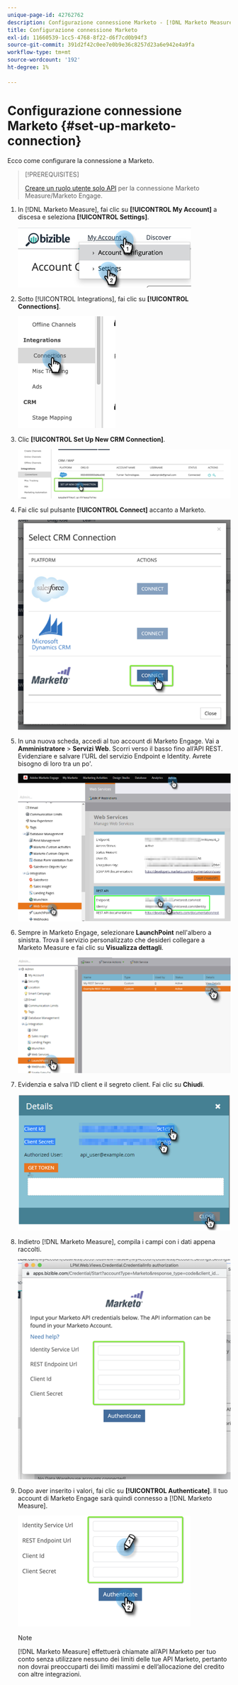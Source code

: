 ```yaml
---
unique-page-id: 42762762
description: Configurazione connessione Marketo - [!DNL Marketo Measure] - Documentazione del prodotto
title: Configurazione connessione Marketo
exl-id: 11660539-1cc5-4768-8f22-d6f7cd0b94f3
source-git-commit: 391d2f42c0ee7e0b9e36c8257d23a6e942e4a9fa
workflow-type: tm+mt
source-wordcount: '192'
ht-degree: 1%

---
```


# Configurazione connessione Marketo {#set-up-marketo-connection}

Ecco come configurare la connessione a Marketo.

>[!PREREQUISITES]
>
>[Creare un ruolo utente solo API](https://experienceleague.adobe.com/docs/marketo/using/product-docs/administration/users-and-roles/create-an-api-only-user.html) per la connessione Marketo Measure/Marketo Engage.

1. In [!DNL Marketo Measure], fai clic su **[!UICONTROL My Account]** a discesa e seleziona **[!UICONTROL Settings]**.

   ![](assets/set-up-marketo-connection-1.png)

1. Sotto [!UICONTROL Integrations], fai clic su **[!UICONTROL Connections]**.

   ![](assets/set-up-marketo-connection-2.png)

1. Clic **[!UICONTROL Set Up New CRM Connection]**.

   ![](assets/set-up-marketo-connection-3.png)

1. Fai clic sul pulsante **[!UICONTROL Connect]** accanto a Marketo.

   ![](assets/set-up-marketo-connection-4.png)

1. In una nuova scheda, accedi al tuo account di Marketo Engage. Vai a **Amministratore** > **Servizi Web**. Scorri verso il basso fino all’API REST. Evidenziare e salvare l’URL del servizio Endpoint e Identity. Avrete bisogno di loro tra un po&#39;.

   ![](assets/set-up-marketo-connection-5.png)

1. Sempre in Marketo Engage, selezionare **LaunchPoint** nell&#39;albero a sinistra. Trova il servizio personalizzato che desideri collegare a Marketo Measure e fai clic su **Visualizza dettagli**.

   ![](assets/set-up-marketo-connection-6.png)

1. Evidenzia e salva l’ID client e il segreto client. Fai clic su **Chiudi**.

   ![](assets/set-up-marketo-connection-7.png)

1. Indietro [!DNL Marketo Measure], compila i campi con i dati appena raccolti.

   ![](assets/set-up-marketo-connection-8.png)

1. Dopo aver inserito i valori, fai clic su **[!UICONTROL Authenticate]**. Il tuo account di Marketo Engage sarà quindi connesso a [!DNL Marketo Measure].

   ![](assets/set-up-marketo-connection-9.png)

   >[!NOTE]
   >
   >[!DNL Marketo Measure] effettuerà chiamate all’API Marketo per tuo conto senza utilizzare nessuno dei limiti delle tue API Marketo, pertanto non dovrai preoccuparti dei limiti massimi e dell’allocazione del credito con altre integrazioni.
